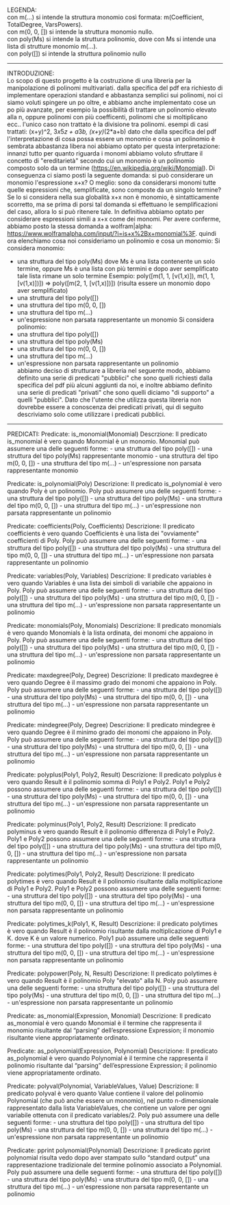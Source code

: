 LEGENDA:  
con m(...) si intende la struttura monomio così formata: m(Coefficient, TotalDegree, VarsPowers).  
con m(0, 0, []) si intende la struttura monomio nullo.  
con poly(Ms) si intende la struttura polinomio, dove con Ms si intende una lista di strutture monomio m(...).  
con poly([]) si intende la struttura polinomio nullo   
  
----------------------------------------------------------------------------------------------  
  
INTRODUZIONE:  
Lo scopo di questo progetto è la costruzione di una libreria per la manipolazione di polinomi multivariati.
dalla specifica del pdf era richiesto di implementare operazioni standard e abbastanza semplici sui polinomi, noi ci siamo
voluti spingere un po oltre, e abbiamo anche implementato cose un po più avanzate, per esempio la possibilità di trattare un polinomio elevato alla n, oppure polinomi con più coefficenti, polinomi che si moltiplicano ecc..
l'unico caso non trattato è la divisione tra polinomi.
esempi di casi trattati: (x+y)^2, 3*x*5*z + a*3*b, (x+y)*(2*a+b)
dato che dalla specifica del pdf l'interpretazione di cosa possa essere un monomio e cosa un polinomio è sembrata abbastanza libera
noi abbiamo optato per questa interpretazione:
innanzi tutto per quanto riguarda i monomi abbiamo voluto sfruttare il concetto di "ereditarietà" secondo cui un monomio è un polinomio composto solo da un termine (https://en.wikipedia.org/wiki/Monomial).
Di conseguenza ci siamo posti la seguente domanda:
si può considerare un monomio l'espressione x+x? O meglio:
sono da considerarsi monomi tutte quelle espressioni che, semplificate, sono composte da un singolo termine?
Se lo si considera nella sua globalità x+x non è monomio, è sintatticamente scorretto, ma se prima di porsi tal domanda si effettuano le semplificazioni del caso, allora lo si può ritenere tale.
In definitiva abbiamo optato per considerare espressioni simili a x+x come dei monomi.
Per avere conferme, abbiamo posto la stessa domanda a wolfram|alpha:
https://www.wolframalpha.com/input/?i=is+x%2Bx+monomial%3F.
quindi ora elenchiamo cosa noi consideriamo un polinomio e cosa un monomio:
Si considera monomio:
  - una struttura del tipo poly(Ms) dove Ms è una lista contenente un solo termine, 
    oppure Ms è una lista con più termini e dopo aver semplificato tale lista rimane un solo termine
    Esempio: poly([m(1, 1, [v(1,x)]), m(1, 1, [v(1,x)])]) => poly([m(2, 1, [v(1,x)])]) (risulta essere un monomio dopo aver semplificato)
  - una struttura del tipo poly([])
  - una struttura del tipo m(0, 0, [])
  - una struttura del tipo m(...)
  - un'espressione non parsata rappresentante un monomio
Si considera polinomio:
  - una struttura del tipo poly([])
  - una struttura del tipo poly(Ms)
  - una struttura del tipo m(0, 0, [])
  - una struttura del tipo m(...)
  - un'espressione non parsata rappresentante un polinomio  
abbiamo deciso di strutturare a libreria nel seguente modo, abbiamo definito una serie di predicati "pubblici" che sono quelli richiesti dalla specifica del pdf più alcuni aggiunti da noi, e inoltre abbiamo definito una serie di predicati "privati" che sono quelli diciamo 
"di supporto" a quelli "pubblici".
Dato che l'utente che utilizza questa libreria non dovrebbe essere a conoscenza dei predicati privati, qui di seguito descriviamo solo come utilizzare i predicati pubblici.

----------------------------------------------------------------------------------------------

PREDICATI:
Predicate: is_monomial(Monomial)
Descrzione: Il predicato is_monomial è vero quando Monomial è un monomio.
            Monomial può assumere una delle seguenti forme:
 	    - una struttura del tipo poly([])
  	    - una struttura del tipo poly(Ms) rappresentante monomio
  	    - una struttura del tipo m(0, 0, [])
  	    - una struttura del tipo m(...)
  	    - un'espressione non parsata rappresentante monomio   

Predicate: is_polynomial(Poly)
Descrizione: Il predicato is_polynomial è vero quando Poly è un polinomio.
    	     Poly può assumere una delle seguenti forme:
 	     - una struttura del tipo poly([])
  	     - una struttura del tipo poly(Ms)
  	     - una struttura del tipo m(0, 0, [])
  	     - una struttura del tipo m(...)
  	     - un'espressione non parsata rappresentante un polinomio        

Predicate: coefficients(Poly, Coefficients)
Descrizione: Il predicato coefficients è vero quando Coefficients è una lista dei "ovviamente" coefficienti di Poly.
             Poly può assumere una delle seguenti forme:
 	     - una struttura del tipo poly([])
  	     - una struttura del tipo poly(Ms)
  	     - una struttura del tipo m(0, 0, [])
  	     - una struttura del tipo m(...)
  	     - un'espressione non parsata rappresentante un polinomio    
	      
Predicate: variables(Poly, Variables)
Descrizione: Il predicato variables è vero quando Variables è una lista dei simboli di variabile che appaiono in Poly.
  	     Poly può assumere una delle seguenti forme:
 	     - una struttura del tipo poly([])
  	     - una struttura del tipo poly(Ms)
  	     - una struttura del tipo m(0, 0, [])
  	     - una struttura del tipo m(...)
  	     - un'espressione non parsata rappresentante un polinomio   
  	       
Predicate: monomials(Poly, Monomials)
Descrizione: Il predicato monomials è vero quando Monomials è la lista ordinata, dei monomi che
	     appaiono in Poly.
	     Poly può assumere una delle seguenti forme:
 	     - una struttura del tipo poly([])
  	     - una struttura del tipo poly(Ms)
  	     - una struttura del tipo m(0, 0, [])
  	     - una struttura del tipo m(...)
  	     - un'espressione non parsata rappresentante un polinomio     
	      
Predicate: maxdegree(Poly, Degree)
Descrizione: Il predicato maxdegree è vero quando Degree è il massimo grado dei monomi che appaiono in Poly.
  	     Poly può assumere una delle seguenti forme:
 	     - una struttura del tipo poly([])
  	     - una struttura del tipo poly(Ms)
  	     - una struttura del tipo m(0, 0, [])
  	     - una struttura del tipo m(...)
  	     - un'espressione non parsata rappresentante un polinomio   
  	      
Predicate: mindegree(Poly, Degree)
Descrizione: Il predicato mindegree è vero quando Degree è il minimo grado dei monomi che appaiono in Poly.
	     Poly può assumere una delle seguenti forme:
 	     - una struttura del tipo poly([])
  	     - una struttura del tipo poly(Ms)
  	     - una struttura del tipo m(0, 0, [])
  	     - una struttura del tipo m(...)
  	     - un'espressione non parsata rappresentante un polinomio     
	      
Predicate: polyplus(Poly1, Poly2, Result)
Descrizione: Il predicato polyplus è vero quando Result è il polinomio somma di Poly1 e Poly2.
	     Poly1 e Poly2 possono assumere una delle seguenti forme:
 	     - una struttura del tipo poly([])
  	     - una struttura del tipo poly(Ms)
  	     - una struttura del tipo m(0, 0, [])
  	     - una struttura del tipo m(...)
  	     - un'espressione non parsata rappresentante un polinomio      

Predicate: polyminus(Poly1, Poly2, Result)
Descrizione: Il predicato polyminus è vero quando Result è il polinomio differenza di Poly1 e Poly2.
      	     Poly1 e Poly2 possono assumere una delle seguenti forme:
 	     - una struttura del tipo poly([])
  	     - una struttura del tipo poly(Ms)
  	     - una struttura del tipo m(0, 0, [])
  	     - una struttura del tipo m(...)
  	     - un'espressione non parsata rappresentante un polinomio      

Predicate: polytimes(Poly1, Poly2, Result)
Descrizione: Il predicato polytimes è vero quando Result è il polinomio 
	     risultante dalla moltiplicazione di Poly1 e Poly2.
	     Poly1 e Poly2 possono assumere una delle seguenti forme:
 	     - una struttura del tipo poly([])
  	     - una struttura del tipo poly(Ms)
  	     - una struttura del tipo m(0, 0, [])
  	     - una struttura del tipo m(...)
  	     - un'espressione non parsata rappresentante un polinomio 

Predicate: polytimes_k(Poly1, K, Result)
Descrizione: il predicato polytimes è vero quando Result è 
 	     il polinomio risultante dalla moltiplicazione di Poly1 e K.
 	     dove K è un valore numerico.
	     Poly1 può assumere una delle seguenti forme:
 	     - una struttura del tipo poly([])
  	     - una struttura del tipo poly(Ms)
  	     - una struttura del tipo m(0, 0, [])
  	     - una struttura del tipo m(...)
  	     - un'espressione non parsata rappresentante un polinomio      	          

Predicate: polypower(Poly, N, Result)
Descrizione: Il predicato polytimes è vero quando Result è il polinomio Poly "elevato" alla N.
	     Poly può assumere una delle seguenti forme:
 	     - una struttura del tipo poly([])
  	     - una struttura del tipo poly(Ms)
  	     - una struttura del tipo m(0, 0, [])
  	     - una struttura del tipo m(...)
  	     - un'espressione non parsata rappresentante un polinomio   
	     
Predicate: as_monomial(Expression, Monomial)
Descrizione: Il predicato as_monomial è vero quando Monomial è il termine che rappresenta il monomio risultante dal
	     “parsing” dell’espressione Expression; il monomio risultante viene appropriatamente ordinato.

Predicate: as_polynomial(Expression, Polynomial)
Descrizione: Il predicato as_polynomial è vero quando Polynomial è il termine che rappresenta il polinomio risultante
	     dal “parsing” dell’espressione Expression; il polinomio viene appropriatamente ordinato.

Predicate: polyval(Polynomial, VariableValues, Value)
Descrizione: Il predicato polyval è vero quanto Value contiene il valore del polinomio Polynomial (che può anche
	     essere un monomio), nel punto n-dimensionale rappresentato dalla lista VariableValues, che contiene un
             valore per ogni variabile ottenuta con il predicato variables/2.
	     Poly può assumere una delle seguenti forme:
 	     - una struttura del tipo poly([])
  	     - una struttura del tipo poly(Ms)
  	     - una struttura del tipo m(0, 0, [])
  	     - una struttura del tipo m(...)
  	     - un'espressione non parsata rappresentante un polinomio   
	     
Predicate: pprint polynomial(Polynomial)
Descrizione: Il predicato pprint polynomial risulta vedo dopo aver stampato sullo “standard output” una rappresentazione tradizionale del 		     termine polinomio associato a Polynomial. 
	     Poly può assumere una delle seguenti forme:
 	     - una struttura del tipo poly([])
  	     - una struttura del tipo poly(Ms)
  	     - una struttura del tipo m(0, 0, [])
  	     - una struttura del tipo m(...)
  	     - un'espressione non parsata rappresentante un polinomio   

